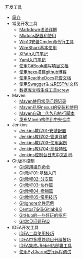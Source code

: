 开发工具

* [简介](markdown/General/Tools/_readme.md)
* 常见开发工具
    * [Markdown语法详解](markdown/General/Tools/Common/Markdown语法详解.md)
    * [Mkdocs配置和使用](markdown/General/Tools/Common/Mkdocs配置和使用.md)
    * [Win10安装Cmder命令行工具](markdown/General/Tools/Common/Win10安装Cmder命令行工具.md)
    * [WireShark基本使用](markdown/General/Tools/Common/WireShark基本使用.md)
    * [XPath入门笔记](markdown/General/Tools/Common/XPath入门笔记.md)
    * [Yaml入门笔记](markdown/General/Tools/Common/Yaml入门笔记.md)
    * [使用GitBook编写项目文档](markdown/General/Tools/Common/使用GitBook编写项目文档.md)
    * [使用hexo搭建github博客](markdown/General/Tools/Common/使用hexo搭建github博客.md)
    * [使用ReadtheDocs托管文档](markdown/General/Tools/Common/使用ReadtheDocs托管文档.md)
    * [使用Swagger生成RESTful文档](markdown/General/Tools/Common/使用Swagger生成RESTful文档.md)
    * [数据库文档生成工具screw](markdown/General/Tools/Common/数据库文档生成工具screw.md)
* Maven
    * [Maven使用常见问题记录](markdown/General/Tools/Maven/Maven使用常见问题记录.md)
    * [Maven私服nexus的安装和使用](markdown/General/Tools/Maven/Maven私服nexus的安装和使用.md)
    * [Maven自动上传包和执行脚本](markdown/General/Tools/Maven/Maven自动上传包和执行脚本.md)
    * [发布Maven构件到中央仓库](markdown/General/Tools/Maven/发布Maven构件到中央仓库.md)
* Jenkins
    * [Jenkins教程01-安装配置](markdown/General/Tools/Jenkins/Jenkins教程01-安装配置.md)
    * [Jenkins教程02-管道详解](markdown/General/Tools/Jenkins/Jenkins教程02-管道详解.md)
    * [Jenkins教程03-使用案例](markdown/General/Tools/Jenkins/Jenkins教程03-使用案例.md)
    * [Jenkins教程04-高级特性](markdown/General/Tools/Jenkins/Jenkins教程04-高级特性.md)
    * [Jenkins控制台日志中文乱码](markdown/General/Tools/Jenkins/Jenkins控制台日志中文乱码.md)
* Git版本控制
    * [Git常用操作命令](markdown/General/Tools/Git/Git常用操作命令.md)
    * [Git教程01-基础入门](markdown/General/Tools/Git/Git教程01-基础入门.md)
    * [Git教程02-分支篇](markdown/General/Tools/Git/Git教程02-分支篇.md)
    * [Git教程03-协作篇](markdown/General/Tools/Git/Git教程03-协作篇.md)
    * [Git教程04-撤销篇](markdown/General/Tools/Git/Git教程04-撤销篇.md)
    * [Git教程05-常用技巧](markdown/General/Tools/Git/Git教程05-常用技巧.md)
    * [Gitignore文件示例](markdown/General/Tools/Git/Gitignore文件示例.md)
    * [Centos7安装Gitlab8.8](markdown/General/Tools/Git/Centos7安装Gitlab8.8.md)
    * [GitHub的一些好玩的技巧](markdown/General/Tools/Git/GitHub的一些好玩的技巧.md)
    * [Git常见问题FAQ](markdown/General/Tools/Git/Git常见问题FAQ.md)
* IDEA开发工具
    * [IDEA工具使用技巧](markdown/General/Tools/IDEA/IDEA工具使用技巧.md)
    * [IDEA中多模块项目分组技巧](markdown/General/Tools/IDEA/IDEA中多模块项目分组技巧.md)
    * [IDEA集成JRebel热部署工具](markdown/General/Tools/IDEA/IDEA集成JRebel热部署工具.md)
    * [使用PyCharm进行远程调试](markdown/General/Tools/IDEA/使用PyCharm进行远程调试.md)

